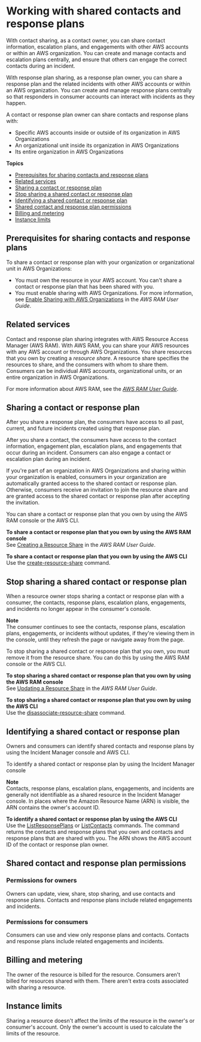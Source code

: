 # Working with shared contacts and response plans<a name="sharing"></a>

With contact sharing, as a contact owner, you can share contact information, escalation plans, and engagements with other AWS accounts or within an AWS organization\. You can create and manage contacts and escalation plans centrally, and ensure that others can engage the correct contacts during an incident\. 

With response plan sharing, as a response plan owner, you can share a response plan and the related incidents with other AWS accounts or within an AWS organization\. You can create and manage response plans centrally so that responders in consumer accounts can interact with incidents as they happen\.

A contact or response plan owner can share contacts and response plans with:
+ Specific AWS accounts inside or outside of its organization in AWS Organizations
+ An organizational unit inside its organization in AWS Organizations
+ Its entire organization in AWS Organizations

**Topics**
+ [Prerequisites for sharing contacts and response plans](#sharing-prereqs)
+ [Related services](#sharing-related)
+ [Sharing a contact or response plan](#sharing-share)
+ [Stop sharing a shared contact or response plan](#sharing-unshare)
+ [Identifying a shared contact or response plan](#sharing-identify)
+ [Shared contact and response plan permissions](#sharing-perms)
+ [Billing and metering](#sharing-billing)
+ [Instance limits](#sharing-limits)

## Prerequisites for sharing contacts and response plans<a name="sharing-prereqs"></a>

To share a contact or response plan with your organization or organizational unit in AWS Organizations:
+ You must own the resource in your AWS account\. You can't share a contact or response plan that has been shared with you\. 
+ You must enable sharing with AWS Organizations\. For more information, see [ Enable Sharing with AWS Organizations](https://docs.aws.amazon.com/ram/latest/userguide/getting-started-sharing.html#getting-started-sharing-orgs) in the *AWS RAM User Guide*\.

## Related services<a name="sharing-related"></a>

Contact and response plan sharing integrates with AWS Resource Access Manager \(AWS RAM\)\. With AWS RAM, you can share your AWS resources with any AWS account or through AWS Organizations\. You share resources that you own by creating a *resource share*\. A resource share specifies the resources to share, and the consumers with whom to share them\. Consumers can be individual AWS accounts, organizational units, or an entire organization in AWS Organizations\.

For more information about AWS RAM, see the *[AWS RAM User Guide](https://docs.aws.amazon.com/ram/latest/userguide/)*\.

## Sharing a contact or response plan<a name="sharing-share"></a>

After you share a response plan, the consumers have access to all past, current, and future incidents created using that response plan\. 

After you share a contact, the consumers have access to the contact information, engagement plan, escalation plans, and engagements that occur during an incident\. Consumers can also engage a contact or escalation plan during an incident\.

If you're part of an organization in AWS Organizations and sharing within your organization is enabled, consumers in your organization are automatically granted access to the shared contact or response plan\. Otherwise, consumers receive an invitation to join the resource share and are granted access to the shared contact or response plan after accepting the invitation\.

You can share a contact or response plan that you own by using the AWS RAM console or the AWS CLI\.

**To share a contact or response plan that you own by using the AWS RAM console**  
See [Creating a Resource Share](https://docs.aws.amazon.com/ram/latest/userguide/working-with-sharing.html#working-with-sharing-create) in the *AWS RAM User Guide*\.

**To share a contact or response plan that you own by using the AWS CLI**  
Use the [create\-resource\-share](https://docs.aws.amazon.com/cli/latest/reference/ram/create-resource-share.html) command\.

## Stop sharing a shared contact or response plan<a name="sharing-unshare"></a>

When a resource owner stops sharing a contact or response plan with a consumer, the contacts, response plans, escalation plans, engagements, and incidents no longer appear in the consumer's console\. 

**Note**  
The consumer continues to see the contacts, response plans, escalation plans, engagements, or incidents without updates, if they're viewing them in the console, until they refresh the page or navigate away from the page\. 

To stop sharing a shared contact or response plan that you own, you must remove it from the resource share\. You can do this by using the AWS RAM console or the AWS CLI\.

**To stop sharing a shared contact or response plan that you own by using the AWS RAM console**  
See [Updating a Resource Share](https://docs.aws.amazon.com/ram/latest/userguide/working-with-sharing.html#working-with-sharing-update) in the *AWS RAM User Guide*\.

**To stop sharing a shared contact or response plan that you own by using the AWS CLI**  
Use the [disassociate\-resource\-share](https://docs.aws.amazon.com/cli/latest/reference/ram/disassociate-resource-share.html) command\.

## Identifying a shared contact or response plan<a name="sharing-identify"></a>

Owners and consumers can identify shared contacts and response plans by using the Incident Manager console and AWS CLI\.

To identify a shared contact or response plan by using the Incident Manager console

**Note**  
Contacts, response plans, escalation plans, engagements, and incidents are generally not identifiable as a shared resource in the Incident Manager console\. In places where the Amazon Resource Name \(ARN\) is visible, the ARN contains the owner's account ID\.

**To identify a shared contact or response plan by using the AWS CLI**  
Use the [ListResponsePlans](TBD) or [ListContacts](TBD) commands\. The command returns the contacts and response plans that you own and contacts and response plans that are shared with you\. The ARN shows the AWS account ID of the contact or response plan owner\.

## Shared contact and response plan permissions<a name="sharing-perms"></a>

### Permissions for owners<a name="perms-owner"></a>

Owners can update, view, share, stop sharing, and use contacts and response plans\. Contacts and response plans include related engagements and incidents\.

### Permissions for consumers<a name="perms-consumer"></a>

Consumers can use and view only response plans and contacts\. Contacts and response plans include related engagements and incidents\.

## Billing and metering<a name="sharing-billing"></a>

The owner of the resource is billed for the resource\. Consumers aren't billed for resources shared with them\. There aren't extra costs associated with sharing a resource\.

## Instance limits<a name="sharing-limits"></a>

Sharing a resource doesn't affect the limits of the resource in the owner's or consumer's account\. Only the owner's account is used to calculate the limits of the resource\.